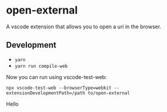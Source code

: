 # open-external

A vscode extension that allows you to open a uri in the browser.

## Development

* `yarn`
* `yarn run compile-web`

Now you can run using vscode-test-web:

```
npx vscode-test-web --browserType=webkit --extensionDevelopmentPath=/path to/open-external
```

Hello
